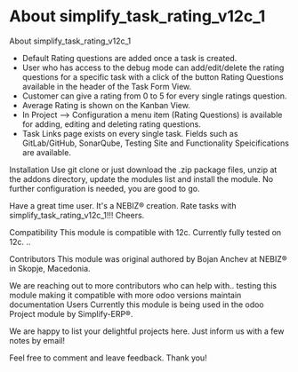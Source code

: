 # About simplify_task_rating_v12c_1

About simplify_task_rating_v12c_1

- Default Rating questions are added once a task is created.
- User who has access to the debug mode can add/edit/delete the rating questions for a specific task with a click of the button Rating Questions available in the header of the Task Form View.
- Customer can give a rating from 0 to 5 for every single ratings question.
- Average Rating is shown on the Kanban View.
- In Project --> Configuration a menu item (Rating Questions) is available for adding, editing and deleting rating questions.
- Task Links page exists on every single task. Fields such as GitLab/GitHub, SonarQube, Testing Site and Functionality Speicifications are available.

Installation
Use git clone or just download the .zip package files, unzip at the addons directory, update the modules list and install the module. No further configuration is needed, you are good to go.

Have a great time user. It's a NEBIZ® creation. Rate tasks with simplify_task_rating_v12c_1!!! Cheers.

Compatibility
This module is compatible with 12c. Currently fully tested on 12c. ..

Contributors
This module was original authored by Bojan Anchev at NEBIZ® in Skopje, Macedonia.

We are reaching out to more contributors who can help with..
testing this module
making it compatible with more odoo versions
maintain documentation
Users
Currently this module is being used in the odoo Project module by Simplify-ERP®.

We are happy to list your delightful projects here. Just inform us with a few notes by email!

Feel free to comment and leave feedback.
Thank you!
